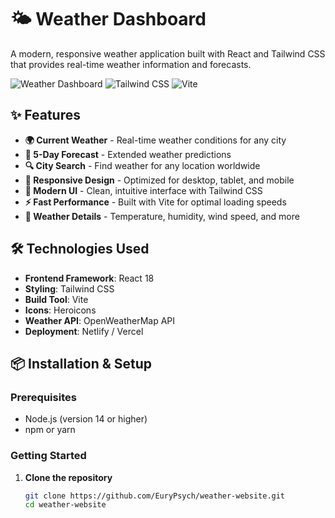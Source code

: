# 🌤️ Weather Dashboard

A modern, responsive weather application built with React and Tailwind CSS that provides real-time weather information and forecasts.

![Weather Dashboard](https://img.shields.io/badge/React-18.2.0-blue) ![Tailwind CSS](https://img.shields.io/badge/Tailwind-CSS-38B2AC) ![Vite](https://img.shields.io/badge/Build-Vite-646CFF)

## ✨ Features

- **🌍 Current Weather** - Real-time weather conditions for any city
- **📅 5-Day Forecast** - Extended weather predictions
- **🔍 City Search** - Find weather for any location worldwide
- **📱 Responsive Design** - Optimized for desktop, tablet, and mobile
- **🎨 Modern UI** - Clean, intuitive interface with Tailwind CSS
- **⚡ Fast Performance** - Built with Vite for optimal loading speeds
- **🌙 Weather Details** - Temperature, humidity, wind speed, and more


## 🛠️ Technologies Used

- **Frontend Framework**: React 18
- **Styling**: Tailwind CSS
- **Build Tool**: Vite
- **Icons**: Heroicons
- **Weather API**: OpenWeatherMap API
- **Deployment**: Netlify / Vercel

## 📦 Installation & Setup

### Prerequisites
- Node.js (version 14 or higher)
- npm or yarn

### Getting Started

1. **Clone the repository**
   ```bash
   git clone https://github.com/EuryPsych/weather-website.git
   cd weather-website
